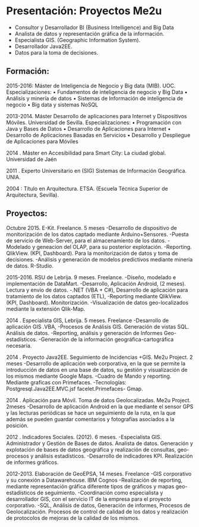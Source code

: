 # Presentación: Proyectos Me2u

- Consultor y Desarrollador BI (Business Intelligence) and Big Data
- Analista de datos y representación gráfica de la información.
- Especialista GIS. (Geographic Information System).
- Desarrollador Java2EE.
- Datos para la toma de decisiones.


## Formación:

2015-2016: Máster de Inteligencia de Negocio y Big data (MIB). UOC.
      Especializaciones:
•	Fundamentos de inteligencia de negocio y Big Data
•	Análisis y minería de datos
•	Sistemas de Información de inteligencia de negocio
•	Big data y sistemas NoSQL

2013-2014. Máster Desarrollo de aplicaciones para Internet y Dispositivos Móviles. Universidad de Sevilla.
Especializaciones:
•	Programación con Java y Bases de Datos
•	Desarrollo de Aplicaciones para Internet
•	Desarrollo de Aplicaciones Basadas en Servicios
•	Desarrollo y Despliegue de Aplicaciones para Móviles

2014 . Máster en Accesibilidad para Smart City: La ciudad global. Universidad de Jaén

2011 . Experto Universitario en (SIG) Sistemas de Información Geográfica. UNIA.

2004 : Título en Arquitectura. ETSA. (Escuela Técnica Superior de Arquitectura, Sevilla).  

## Proyectos:

Octubre 2015. E-Kit. Freelance. 5 meses
-Desarrollo de dispositivo de monitorización de los datos captado mediante Arduino+Sensores.
-Puesta de servicio de Web-Server, para el almacenamiento de los datos.
-Modelado y geneacion del OLAP, para su posterior explotación.
-Reporting. QlikView. (KPI, Dashboard).  Para la monitorización de datos y toma de decisiones.
-Análisis y generación de modelos predictivos mediante minería de datos. R-Studio.


2015-2016. RSU de Lebrija. 9 meses. Freelance.
-Diseño, modelado e implementación de DataMart. 
-Desarrollo, Aplicación Android,  (2 meses). Lectura y envio de datos.
-.NET (VBA + C#), Desarrollo de aplicación para tratamiento de los datos captados  (ETL), 
-Reporting mediante  QlikView. (KPI, Dashboard). Monitorización. 
-Visualización de datos geo-localizados mediante la extensión Qlik-Map.  

2014 . Especialista GIS, Lebrija. 5 meses. Freelance
-Desarrollo de aplicación GIS .VBA, 
-Procesos de Análisis GIS. Generación de vistas SQL. Análisis de datos.
-Reporting, análisis y generación de Informes Geo-estadísticos.
-Generación de la información geográfica-cartográfica necesaria.

2014 . Proyecto Java2EE. Seguimiento de Incidencias +GIS. Me2u Project. 2 meses
-Desarrollo de aplicación web corporativa, en la que se permite la introducción de datos en una base de datos, su gestión y visualización de los mismos mediante Google Maps. 
-Cuadro de Mando y reporting. Mediante graficas con Primefaces.
-Tecnologías: Postgresql.Java2EE.MVC.jsf facelet.Primefaces- Gmap.

2014 . Aplicación para Móvil. Toma de datos Geolocalizadas. Me2u Project. 2meses
-Desarrollo de aplicación Android en la que mediante el sensor GPS y las lecturas periódicas se hace un seguimiento de la ruta, en la que además se pueden guardar comentarios y fotografías asociados a la posición. 

2012 . Indicadores Sociales. (2012). 6 meses.
-Especialista GIS. Administrador y Gestión de Bases de datos. Analista de datos. Generación y explotación de bases de datos geográfica y realización de consultas,  geo-procesos y análisis estadísticos. 
-Desarrollo de indicadores KPI. Realización de informes gráficos.

2012-2013. Elaboración de GeoEPSA, 14 meses. Freelance
-GIS corporativo y su conexión a Datawarehouse. IBM Cognos
-Realización de reporting, mediante representación gráfica diferente tipos de gráficos y mapas geo-estadísticos de seguimiento.
-Coordinación como especialista y desarrollador GIS, con el servicio IT de la empresa para el proyecto corporativo.
-SQL, Análisis de datos, Generación de informes, Procesos de Geolocalización. Procesos de control de calidad de los datos y realización de protocolos de mejoras de la calidad de los mismos.

